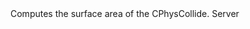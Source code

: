 <function name="CollideSurfaceArea" parent="physcollide" type="libraryfunc">
	<description>
		Computes the surface area of the CPhysCollide.
	</description>
	<realm>Server</realm>
	<args>
		<arg name="collide" type="CPhysCollide"></arg>
	</args>
	<rets>
		<ret name="" type="number"></ret>
	</rets>
</function>